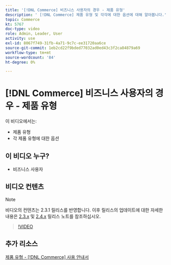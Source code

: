 ```yaml
---
title: '[!DNL Commerce] 비즈니스 사용자의 경우 - 제품 유형'
description: ' [!DNL Commerce] 제품 유형 및 각각에 대한 옵션에 대해 알아봅니다.'
topic: Commerce
kt: 5767
doc-type: video
role: Admin, Leader, User
activity: use
exl-id: 8067f749-31fb-4a71-9c7c-ee31720aa6ce
source-git-commit: 1eb2cd22f9bded77032ad0ed43c3f2ca84879a69
workflow-type: tm+mt
source-wordcount: '84'
ht-degree: 0%

---
```


# [!DNL Commerce] 비즈니스 사용자의 경우 - 제품 유형

이 비디오에서는:

- 제품 유형
- 각 제품 유형에 대한 옵션

## 이 비디오 누구?

- 비즈니스 사용자

## 비디오 컨텐츠

>[!NOTE]
>
>비디오의 컨텐츠는 2.3.1 릴리스를 반영합니다. 이후 릴리스의 업데이트에 대한 자세한 내용은 [ 2.3.x](https://devdocs.magento.com/guides/v2.3/release-notes/bk-release-notes.html) 및 [2.4.x](https://devdocs.magento.com/guides/v2.4/release-notes/bk-release-notes.html) 릴리스 노트를 참조하십시오.

>[!VIDEO](https://video.tv.adobe.com/v/35952?quality=12&learn=on)

## 추가 리소스

[제품 유형 -  [!DNL Commerce] 사용 안내서](https://docs.magento.com/user-guide/catalog/product-types.html)
